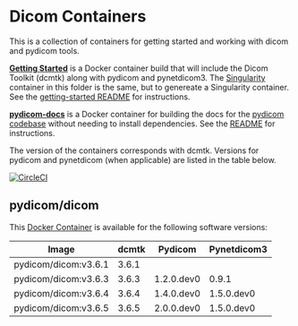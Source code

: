 # Dicom Containers

This is a collection of containers for getting started and working with dicom and pydicom tools. 

**[Getting Started](getting-started)** is a Docker container build that will include the Dicom Toolkit (dcmtk) along with pydicom and pynetdicom3. The [Singularity](Singularity) container in this folder is the same, but to genereate a Singularity container. See the [getting-started README](getting-started/README.md) for instructions.

**[pydicom-docs](pydicom-docs)** is a Docker container for building the docs for the [pydicom codebase](https://www.github.com/pydicom/pydicom) without needing to install dependencies. See the [README](pydicom-docs/README.md) for instructions.

The version of the containers corresponds with dcmtk. Versions for pydicom
and pynetdicom (when applicable) are listed in the table below.

[![CircleCI](https://circleci.com/gh/pydicom/dicom-containers.svg?style=svg)](https://circleci.com/gh/pydicom/dicom-containers)

## pydicom/dicom

This [Docker Container](https://hub.docker.com/r/pydicom/dicom) is available for the following software versions:

|Image                  | dcmtk        | Pydicom    | Pynetdicom3 |
|---------------------- |--------------|------------|-------------|
| pydicom/dicom:v3.6.1  | 3.6.1        |            |             |
| pydicom/dicom:v3.6.3  | 3.6.3        | 1.2.0.dev0 | 0.9.1       |
| pydicom/dicom:v3.6.4  | 3.6.4        | 1.4.0.dev0 | 1.5.0.dev0  |
| pydicom/dicom:v3.6.5  | 3.6.5        | 2.0.0.dev0 | 1.5.0.dev0  |
